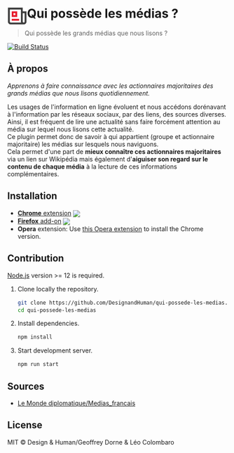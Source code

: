 # <img src="source/icon.png" width="45" align="left"> Qui possède les médias ?

> Qui possède les grands médias que nous lisons ?

[![Build Status](https://github.com/DesignandHuman/qui-possede-les-medias/workflows/Node%20CI/badge.svg)](https://github.com/DesignandHuman/qui-possede-les-medias/actions)

## À propos

_Apprenons à faire connaissance avec les actionnaires majoritaires des grands médias que nous lisons quotidiennement._

Les usages de l'information en ligne évoluent et nous accédons dorénavant à l'information par les réseaux sociaux, par des liens, des sources diverses.  
Ainsi, il est fréquent de lire une actualité sans faire forcément attention au média sur lequel nous lisons cette actualité.  
Ce plugin permet donc de savoir à qui appartient (groupe et actionnaire majoritaire) les médias sur lesquels nous naviguons.  
Cela permet d'une part de **mieux connaître ces actionnaires majoritaires** via un lien sur Wikipédia mais également d'**aiguiser son regard sur le contenu de chaque média** à la lecture de ces informations complémentaires.


## Installation

[link-cws]: https://chrome.google.com/webstore/detail/qui-possede-les-medias/id "Version published on Chrome Web Store"
[link-amo]: https://addons.mozilla.org/firefox/addon/qui-possede-les-medias/ "Version published on Mozilla Add-ons"

- [**Chrome** extension][link-cws] [<img valign="middle" src="https://img.shields.io/chrome-web-store/v/id.svg">][link-cws]
- [**Firefox** add-on][link-amo] [<img valign="middle" src="https://img.shields.io/amo/v/qui-possede-les-medias.svg">][link-amo]
- **Opera** extension: Use [this Opera extension](https://addons.opera.com/en/extensions/details/download-chrome-extension-9/) to install the Chrome version.


## Contribution

[Node.js](https://nodejs.org/) version >= 12 is required.

1. Clone locally the repository.
   ```bash
   git clone https://github.com/DesignandHuman/qui-possede-les-medias.git
   cd qui-possede-les-medias
   ```
2. Install dependencies.
   ```bash
   npm install
   ```
3. Start development server.
   ```bash
   npm run start
   ```


## Sources

* [Le Monde diplomatique/Medias_francais](https://github.com/mdiplo/Medias_francais)


## License

MIT © Design & Human/Geoffrey Dorne & Léo Colombaro
